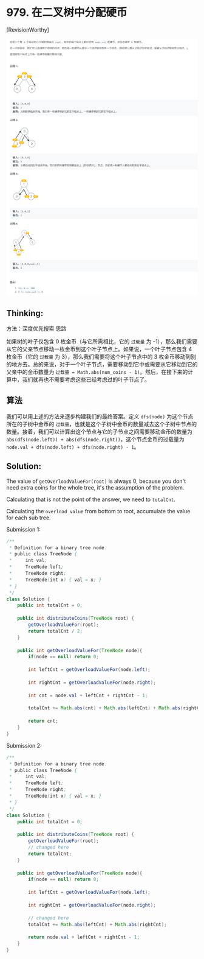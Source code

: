 # 979. 在二叉树中分配硬币

[RevisionWorthy]

![](979.png)

## Thinking:

方法：深度优先搜索
思路

如果树的叶子仅包含 0 枚金币（与它所需相比，它的 `过载量` 为 -1），那么我们需要从它的父亲节点移动一枚金币到这个叶子节点上。如果说，一个叶子节点包含 4 枚金币（它的 `过载量` 为 3），那么我们需要将这个叶子节点中的 3 枚金币移动到别的地方去。总的来说，对于一个叶子节点，需要移动到它中或需要从它移动到它的父亲中的金币数量为 `过载量 = Math.abs(num_coins - 1)`。然后，在接下来的计算中，我们就再也不需要考虑这些已经考虑过的叶子节点了。

## 算法

我们可以用上述的方法来逐步构建我们的最终答案。定义 `dfs(node)` 为这个节点所在的子树中金币的 `过载量`，也就是这个子树中金币的数量减去这个子树中节点的数量。接着，我们可以计算出这个节点与它的子节点之间需要移动金币的数量为 `abs(dfs(node.left)) + abs(dfs(node.right))`，这个节点金币的过载量为 `node.val + dfs(node.left) + dfs(node.right) - 1`。


## Solution:

The value of `getOverloadValueFor(root)` is always 0, because you don't need extra coins for the whole tree, it's the assumption of the problem. 

Calculating that is not the point of the answer, we need to `totalCnt`.

Calculating the `overload value` from bottom to root, accumulate the value for each sub tree.

Submission 1:

```java
/**
 * Definition for a binary tree node.
 * public class TreeNode {
 *     int val;
 *     TreeNode left;
 *     TreeNode right;
 *     TreeNode(int x) { val = x; }
 * }
 */
class Solution {
    public int totalCnt = 0;

    public int distributeCoins(TreeNode root) {
        getOverloadValueFor(root);
        return totalCnt / 2;
    }

    public int getOverloadValueFor(TreeNode node){
        if(node == null) return 0;

        int leftCnt = getOverloadValueFor(node.left);

        int rightCnt = getOverloadValueFor(node.right);

        int cnt = node.val + leftCnt + rightCnt - 1;
        
        totalCnt += Math.abs(cnt) + Math.abs(leftCnt) + Math.abs(rightCnt);

        return cnt; 
    }
}
```

Submission 2:

```java
/**
 * Definition for a binary tree node.
 * public class TreeNode {
 *     int val;
 *     TreeNode left;
 *     TreeNode right;
 *     TreeNode(int x) { val = x; }
 * }
 */
class Solution {
    public int totalCnt = 0;

    public int distributeCoins(TreeNode root) {
        getOverloadValueFor(root);
        // changed here
        return totalCnt;
    }

    public int getOverloadValueFor(TreeNode node){
        if(node == null) return 0;

        int leftCnt = getOverloadValueFor(node.left);

        int rightCnt = getOverloadValueFor(node.right);

        // changed here
        totalCnt += Math.abs(leftCnt) + Math.abs(rightCnt);

        return node.val + leftCnt + rightCnt - 1; 
    }
}
```